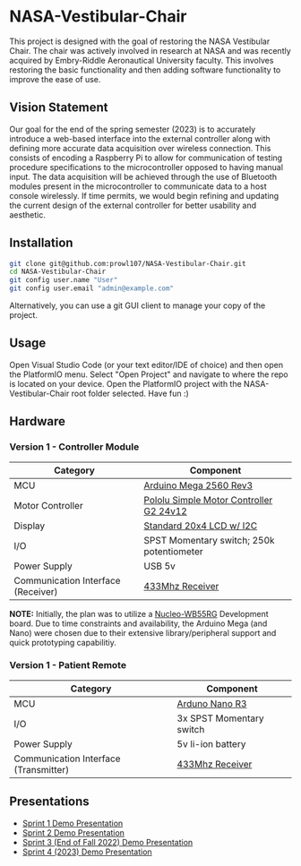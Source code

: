 # NASA-Vestibular-Chair
This project is designed with the goal of restoring the NASA Vestibular Chair. The chair was actively involved in research at NASA and was recently acquired by Embry-Riddle Aeronautical University faculty. This involves restoring the basic functionality and then adding software functionality to improve the ease of use.

## Vision Statement
Our goal for the end of the spring semester (2023) is to accurately introduce a web-based interface into the external controller along with defining more accurate data acquisition over wireless connection. This consists of encoding a Raspberry Pi to allow for communication of testing procedure specifications to the microcontroller opposed to having manual input. The data acquisition will be achieved through the use of Bluetooth modules present in the microcontroller to communicate data to a host console wirelessly. If time permits, we would begin refining and updating the current design of the external controller for better usability and aesthetic. 

## Installation
```bash
git clone git@github.com:prowl107/NASA-Vestibular-Chair.git
cd NASA-Vestibular-Chair
git config user.name "User"
git config user.email "admin@example.com"
```
Alternatively, you can use a git GUI client to manage your copy of the project. 

## Usage
Open Visual Studio Code (or your text editor/IDE of choice) and then open the PlatformIO menu.
Select "Open Project" and navigate to where the repo is located on your device.
Open the PlatformIO project with the NASA-Vestibular-Chair root folder selected.
Have fun :)

## Hardware 
### Version 1 - Controller Module
| Category  | Component  |
|---|---|
| MCU  |  [Arduino Mega 2560 Rev3](https://store.arduino.cc/products/arduino-mega-2560-rev3) |
| Motor Controller  | [Pololu Simple Motor Controller G2 24v12](https://www.pololu.com/product/1365)  |
| Display  | [Standard 20x4 LCD w/ I2C](https://www.amazon.com/SunFounder-Serial-Module-Arduino-Mega2560/dp/B01GPUMP9C) |
| I/O  | SPST Momentary switch; 250k potentiometer  |
| Power Supply | USB 5v |
| Communication Interface (Receiver) | [433Mhz Receiver](https://www.amazon.com/HiLetgo-Wireless-Transmitter-Receiver-Raspberry/dp/B01DKC2EY4/ref=sr_1_3?keywords=433mhz+transmitter+and+receiver&qid=1675643344&sr=8-3) |

**NOTE:** Initially, the plan was to utilize a [Nucleo-WB55RG](https://www.st.com/en/evaluation-tools/nucleo-wb55rg.html) Development board. Due to time constraints and availability, the Arduino Mega (and Nano) were chosen due to their extensive library/peripheral support and quick prototyping capabilitiy.

### Version 1 - Patient Remote

| Category  |  Component |
|---|---|
| MCU  | [Arduno Nano R3](https://store.arduino.cc/products/arduino-nano)  |
| I/O  |  3x SPST Momentary switch |
| Power Supply   | 5v li-ion battery  |
| Communication Interface (Transmitter)  |  [433Mhz Receiver](https://www.amazon.com/HiLetgo-Wireless-Transmitter-Receiver-Raspberry/dp/B01DKC2EY4/ref=sr_1_3?keywords=433mhz+transmitter+and+receiver&qid=1675643344&sr=8-3) |

## Presentations
- [Sprint 1 Demo Presentation](https://docs.google.com/presentation/d/1b5IdnyLSNwiTLVy-gZ9E79ZbYqnyJbTD/edit?usp=sharing&ouid=115407868332019012098&rtpof=true&sd=true)
- [Sprint 2 Demo Presentation](https://docs.google.com/presentation/d/1l_CmvSCrBEOVg_VuYpDZWNs5qSBOpJvT/edit?usp=sharing&ouid=115407868332019012098&rtpof=true&sd=true)
- [Sprint 3 (End of Fall 2022) Demo Presentation](https://docs.google.com/presentation/d/1xmUZu0XUEXimdjX_mnKVwzS-KKVoy4oE/edit?usp=sharing&ouid=115407868332019012098&rtpof=true&sd=true)
- [Sprint 4 (2023) Demo Presentation](https://docs.google.com/presentation/d/1zxAWRcQLVy_wj2OVS8DIGSSmD8TUqGN_/edit?usp=sharing&ouid=115407868332019012098&rtpof=true&sd=true)
